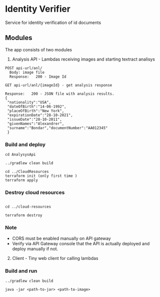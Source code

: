# Identity Verifier

Service for identity verification of id documents

## Modules

The app consists of two modules

1. Analysis API - Lambdas receiving images and starting textract analisys
```
POST api-url/anl/
  Body: image file
  Response:   200 - Image Id 

GET api-url/anl/{imageId} - get analysis response 

Response:   200 - JSON file with analysis results.
{ 
 "nationality":"USA",
 "dateOfBirth":"14-06-1992",
 "placeOfBirth":"New York",
 "expirationDate":"28-10-2021",
 "issueDate":"28-10-2011",
 "givenNames":"Alexandrer",
 "surname":"Bondar","documentNumber":"AA012345"
 }
```

### Build and deploy 

```
cd AnalysysApi

../gradlew clean build

cd ../CloudResources
terraform init (only first time )
terraform apply
```

### Destroy cloud resources
```

cd ../cloud-resources

terraform destroy
```

### Note
- CORS must be enabled manually on API gateway
- Verify via API Gateway console that the API is actually deployed and deploy manually if not.

2. Client - Tiny web client for calling lambdas

### Build and run
```
../gradlew clean build

java -jar <path-to-jar> <path-to-image>
```
